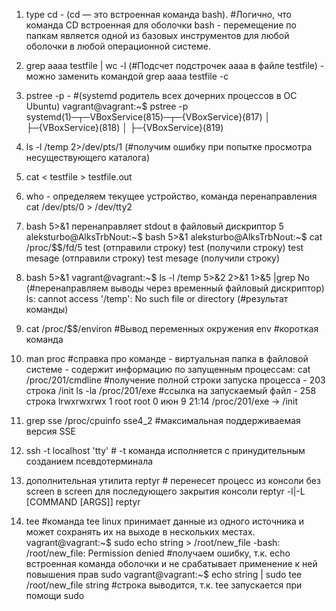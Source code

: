 1. type cd  - (cd — это встроенная команда bash). #Логично, что команда CD встроенная для оболочки bash - перемещение по папкам является одной из базовых инструментов для любой оболочки в любой операционной системе.
2. grep aaaa testfile | wc -l (#Подсчет подстрочек аааа в файле testfile) - можно заменить командой grep aaaa testfile -c
3. pstree -p  - #(systemd родитель всех дочерних процессов в ОС Ubuntu)
    vagrant@vagrant:~$ pstree -p
    systemd(1)─┬─VBoxService(815)─┬─{VBoxService}(817)
               │                  ├─{VBoxService}(818)
               │                  ├─{VBoxService}(819)

4. ls -l /temp 2>/dev/pts/1 (#получим ошибку при попытке просмотра несуществующего каталога)
5. cat < testfile > testfile.out
6. who - определяем текущее устройство, 
    команда перенаправления cat /dev/pts/0 > /dev/tty2
7. bash 5>&1 перенаправляет stdout в файловый дискриптор 5
    aleksturbo@AlksTrbNout:~$ bash 5>&1
    aleksturbo@AlksTrbNout:~$ cat /proc/$$/fd/5
    test                    (отправили строку)
    test                    (получили строку)
    test mesage             (отправили строку)
    test mesage             (получили строку)
8. bash 5>&1 
    vagrant@vagrant:~$ ls -l /temp 5>&2 2>&1 1>&5 |grep No (#перенаправляем выводы через временный файловый дискриптор)
    ls: cannot access '/temp': No such file or directory (#результат команды)
9. cat /proc/$$/environ #Вывод переменных окружения
    env #короткая команда
10. man proc #справка про команде - виртуальная папка в файловой системе - содержит информацию по запущенным процессам:
    cat /proc/201/cmdline  #получение полной строки запуска процесса - 203 строка
        /init
    ls -la /proc/201/exe  #ссылка на запускаемый файл - 258 строка
        lrwxrwxrwx 1 root root 0 июн  9 21:14 /proc/201/exe -> /init 
11. grep sse /proc/cpuinfo
    sse4_2 #максимальная поддерживаемая версия SSE
12. ssh -t localhost 'tty' # -t команда исполняется c принудительным созданием псевдотерминала   
13. дополнительная утилита reptyr # перенесет процесс из консоли без screen в screen для последующего закрытия консоли
    reptyr -l|-L [COMMAND [ARGS]]
    reptyr <PID of running process to attach>
14. tee #команда tee linux принимает данные из одного источника и может сохранять их на выходе в нескольких местах.
    vagrant@vagrant:~$ sudo echo string > /root/new_file
    -bash: /root/new_file: Permission denied  #получаем ошибку, т.к. echo встроенная команда оболочки и не срабатывает применение к ней повышения прав sudo
    vagrant@vagrant:~$ echo string | sudo tee /root/new_file
    string #строка выводится, т.к. tee запускается при помощи sudo